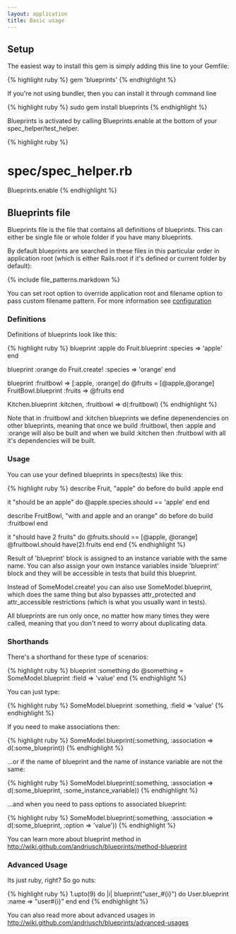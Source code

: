 ```yaml
---
layout: application
title: Basic usage
---
```


## Setup

The easiest way to install this gem is simply adding this line to your Gemfile:

{% highlight ruby %}
gem 'blueprints'
{% endhighlight %}


If you're not using bundler, then you can install it through command line

{% highlight ruby %}
sudo gem install blueprints
{% endhighlight %}

Blueprints is activated by calling Blueprints.enable at the bottom of your spec_helper/test_helper.

{% highlight ruby %}
# spec/spec_helper.rb
Blueprints.enable
{% endhighlight %}

## Blueprints file

Blueprints file is the file that contains all definitions of blueprints. This can either be single file or whole folder
if you have many blueprints.

By default blueprints are searched in these files in this particular order in application root (which is either Rails.root if it's defined or current folder by default):

{% include file_patterns.markdown %}

You can set root option to override application root and filename option to pass custom filename pattern. For more information see [configuration](/blueprints/configuration)

### Definitions

Definitions of blueprints look like this:

{% highlight ruby %}
blueprint :apple do
  Fruit.blueprint :species => 'apple'
end

blueprint :orange do
  Fruit.create! :species => 'orange'
end

blueprint :fruitbowl => [:apple, :orange] do
  @fruits = [@apple,@orange]
  FruitBowl.blueprint :fruits => @fruits
end

Kitchen.blueprint :kitchen, :fruitbowl => d(:fruitbowl)
{% endhighlight %}

Note that in :fruitbowl and :kitchen blueprints we define depenendencies on other blueprints, meaning that once we build
:fruitbowl, then :apple and :orange will also be built and when we build :kitchen then :fruitbowl with all it's
dependencies will be built.

### Usage

You can use your defined blueprints in specs(tests) like this:

{% highlight ruby %}
describe Fruit, "apple" do
  before do
    build :apple
  end

  it "should be an apple" do
    @apple.species.should == 'apple'
  end
end

describe FruitBowl, "with and apple and an orange" do
  before do
    build :fruitbowl
  end

  it "should have 2 fruits" do
    @fruits.should == [@apple, @orange]
    @fruitbowl.should have(2).fruits
  end
end
{% endhighlight %}

Result of 'blueprint' block is assigned to an instance variable with the same name. You can also assign your own instance variables
inside 'blueprint' block and they will be accessible in tests that build this blueprint.

Instead of SomeModel.create! you can also use SomeModel.blueprint, which does the same thing but also bypasses attr_protected
and attr_accessible restrictions (which is what you usually want in tests).

All blueprints are run only once, no matter how many times they were called, meaning that you don't need to worry about
duplicating data.

### Shorthands

There's a shorthand for these type of scenarios:

{% highlight ruby %}
blueprint :something do
  @something = SomeModel.blueprint :field => 'value'
end
{% endhighlight %}

You can just type:

{% highlight ruby %}
SomeModel.blueprint :something, :field => 'value'
{% endhighlight %}

If you need to make associations then:

{% highlight ruby %}
SomeModel.blueprint(:something, :association => d(:some_blueprint))
{% endhighlight %}

...or if the name of blueprint and the name of instance variable are not the same:

{% highlight ruby %}
SomeModel.blueprint(:something, :association => d(:some_blueprint, :some_instance_variable))
{% endhighlight %}

...and when you need to pass options to associated blueprint:

{% highlight ruby %}
SomeModel.blueprint(:something, :association => d(:some_blueprint, :option => 'value'))
{% endhighlight %}

You can learn more about blueprint method in http://wiki.github.com/andriusch/blueprints/method-blueprint

### Advanced Usage

Its just ruby, right? So go nuts:

{% highlight ruby %}
1.upto(9) do |i|
  blueprint("user_#{i}") do
    User.blueprint :name => "user#{i}"
  end
end
{% endhighlight %}

You can also read more about advanced usages in http://wiki.github.com/andriusch/blueprints/advanced-usages
